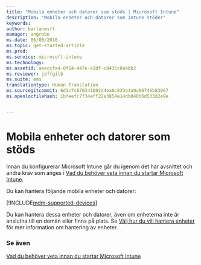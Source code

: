 ```yaml
---
title: "Mobila enheter och datorer som stöds | Microsoft Intune"
description: "Mobila enheter och datorer som Intune stöder"
keywords: 
author: barlanmsft
manager: angrobe
ms.date: 06/08/2016
ms.topic: get-started-article
ms.prod: 
ms.service: microsoft-intune
ms.technology: 
ms.assetid: aeeccfa4-0f14-447e-a3df-c8435c8a4bb2
ms.reviewer: jeffgilb
ms.suite: ems
translationtype: Human Translation
ms.sourcegitcommit: 6d1c7c670341692d4ea0c823e4a9a96746b83067
ms.openlocfilehash: 1bfeefc7f34eff22a3854e14db040b6d533d2e9e


---
```


# Mobila enheter och datorer som stöds

Innan du konfigurerar Microsoft Intune går du igenom det här avsnittet och andra krav som anges i [Vad du behöver veta innan du startar Microsoft Intune](what-to-know-before-you-start-microsoft-intune.md).

Du kan hantera följande mobila enheter och datorer:

[!INCLUDE[mdm-supported-devices](../includes/mdm-supported-devices.md)]

Du kan hantera dessa enheter och datorer, även om enheterna inte är anslutna till en domän eller finns på plats. Se [Välj hur du vill hantera enheter](/Intune/get-started/choose-how-to-manage-devices) för mer information om hantering av enheter.


### Se även
[Vad du behöver veta innan du startar Microsoft Intune](what-to-know-before-you-start-microsoft-intune.md)



<!--HONumber=Aug16_HO4-->


